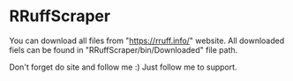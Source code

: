 # RRuffScraper

You can download all files from "https://rruff.info/" website.
All downloaded fiels can be found in "RRuffScraper/bin/Downloaded" file path.

Don't forget do site and follow me :)
Just follow me to support.

